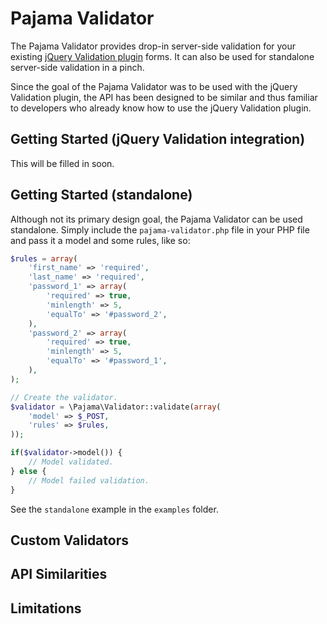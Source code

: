 Pajama Validator
================

The Pajama Validator provides drop-in server-side validation for your existing [jQuery Validation plugin](http://bassistance.de/jquery-plugins/jquery-plugin-validation/) forms.
It can also be used for standalone server-side validation in a pinch.

Since the goal of the Pajama Validator was to be used with the jQuery Validation plugin, the API has been designed to
be similar and thus familiar to developers who already know how to use the jQuery Validation plugin.

## Getting Started (jQuery Validation integration)

This will be filled in soon.

## Getting Started (standalone)

Although not its primary design goal, the Pajama Validator can be used standalone.
Simply include the `pajama-validator.php` file in your PHP file and pass it a model and some rules, like so:

```php
$rules = array(
    'first_name' => 'required',
    'last_name' => 'required',
    'password_1' => array(
        'required' => true,
        'minlength' => 5,
        'equalTo' => '#password_2',
    ),
    'password_2' => array(
        'required' => true,
        'minlength' => 5,
        'equalTo' => '#password_1',
    ),
);

// Create the validator.
$validator = \Pajama\Validator::validate(array(
    'model' => $_POST,
    'rules' => $rules,
));

if($validator->model()) {
    // Model validated.
} else {
    // Model failed validation.
}
```

See the `standalone` example in the `examples` folder.

## Custom Validators

## API Similarities

## Limitations

